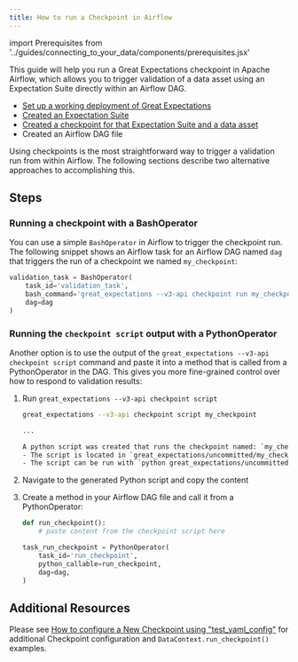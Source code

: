 ```yaml
---
title: How to run a Checkpoint in Airflow
---
```

import Prerequisites from '../guides/connecting_to_your_data/components/prerequisites.jsx'

This guide will help you run a Great Expectations checkpoint in Apache Airflow, which allows you to trigger validation of a data asset using an Expectation Suite directly within an Airflow DAG.

<Prerequisites>

- [Set up a working deployment of Great Expectations](../tutorials/getting_started/intro.md)
- [Created an Expectation Suite](../tutorials/getting_started/create_your_first_expectations.md)
- [Created a checkpoint for that Expectation Suite and a data asset](../guides/validation/checkpoints/how_to_create_a_new_checkpoint.md)
- Created an Airflow DAG file

</Prerequisites>

Using checkpoints is the most straightforward way to trigger a validation run from within Airflow. The following sections describe two alternative approaches to accomplishing this.

Steps
-----

### Running a checkpoint with a BashOperator

You can use a simple `BashOperator` in Airflow to trigger the checkpoint run. The following snippet shows an Airflow task for an Airflow DAG named `dag` that triggers the run of a checkpoint we named `my_checkpoint`:

```python
validation_task = BashOperator(
    task_id='validation_task',
    bash_command='great_expectations --v3-api checkpoint run my_checkpoint',
    dag=dag
)
```

### Running the `checkpoint script` output with a PythonOperator

Another option is to use the output of the `great_expectations --v3-api checkpoint script` command and paste it into a method that is called from a PythonOperator in the DAG. This gives you more fine-grained control over how to respond to validation results:

1. Run `great_expectations --v3-api checkpoint script`

    ```bash
    great_expectations --v3-api checkpoint script my_checkpoint

    ...

    A python script was created that runs the checkpoint named: `my_checkpoint`
    - The script is located in `great_expectations/uncommitted/my_checkpoint.py`
    - The script can be run with `python great_expectations/uncommitted/my_checkpoint.py`
    ```

2. Navigate to the generated Python script and copy the content
3. Create a method in your Airflow DAG file and call it from a PythonOperator:

    ```python
    def run_checkpoint():
        # paste content from the checkpoint script here

    task_run_checkpoint = PythonOperator(
        task_id='run_checkpoint',
        python_callable=run_checkpoint,
        dag=dag,
    )
    ```

Additional Resources
--------------------

Please see [How to configure a New Checkpoint using "test_yaml_config"](../guides/validation/checkpoints/how_to_configure_a_new_checkpoint_using_test_yaml_config.md) for additional Checkpoint configuration and `DataContext.run_checkpoint()` examples.

